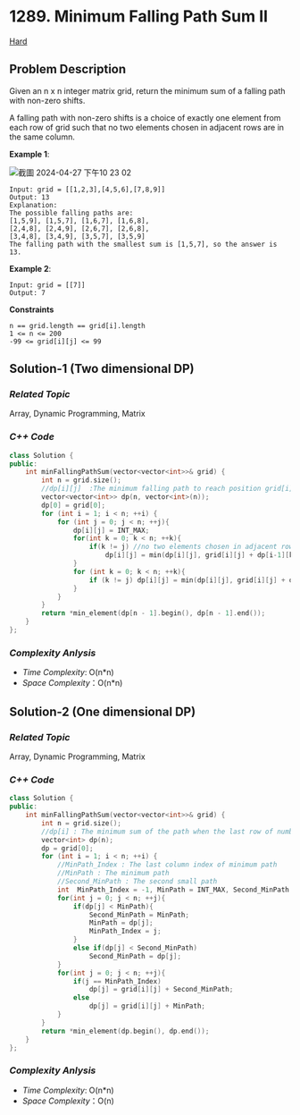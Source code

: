 # 1289. Minimum Falling Path Sum II
[Hard](https://leetcode.com/problems/minimum-falling-path-sum-ii/description/)

## Problem Description

Given an n x n integer matrix grid, return the minimum sum of a falling path with non-zero shifts.

A falling path with non-zero shifts is a choice of exactly one element from each row of grid such that no two elements chosen in adjacent rows are in the same column.


**Example 1**:

![截圖 2024-04-27 下午10 23 02](https://github.com/Eddiecc06/LeetCode/assets/18256877/43a2c77b-9b6f-4081-a055-c355804d8244)

```
Input: grid = [[1,2,3],[4,5,6],[7,8,9]]
Output: 13
Explanation: 
The possible falling paths are:
[1,5,9], [1,5,7], [1,6,7], [1,6,8],
[2,4,8], [2,4,9], [2,6,7], [2,6,8],
[3,4,8], [3,4,9], [3,5,7], [3,5,9]
The falling path with the smallest sum is [1,5,7], so the answer is 13.
```
**Example 2**:
```
Input: grid = [[7]]
Output: 7
```

**Constraints**
```
n == grid.length == grid[i].length
1 <= n <= 200
-99 <= grid[i][j] <= 99
```

## Solution-1 (Two dimensional DP)

### _Related Topic_
   Array, Dynamic Programming, Matrix

### _C++ Code_
```cpp
class Solution {
public:
    int minFallingPathSum(vector<vector<int>>& grid) {
        int n = grid.size();
        //dp[i][j]  :The minimum falling path to reach position grid[i][j]
        vector<vector<int>> dp(n, vector<int>(n));
        dp[0] = grid[0];
        for (int i = 1; i < n; ++i) {
            for (int j = 0; j < n; ++j){
                dp[i][j] = INT_MAX;
                for(int k = 0; k < n; ++k){
                    if(k != j) //no two elements chosen in adjacent rows are in the same column.
                        dp[i][j] = min(dp[i][j], grid[i][j] + dp[i-1][k]);
                }
                for (int k = 0; k < n; ++k){
                    if (k != j) dp[i][j] = min(dp[i][j], grid[i][j] + dp[i - 1][k]);
                }
            }
        }
        return *min_element(dp[n - 1].begin(), dp[n - 1].end());
    }
};
```

### _Complexity Anlysis_
- _Time Complexity_: O(n*n)
- _Space Complexity_：O(n*n)

## Solution-2 (One dimensional DP)

### _Related Topic_
   Array, Dynamic Programming, Matrix

### _C++ Code_
```cpp
class Solution {
public:
    int minFallingPathSum(vector<vector<int>>& grid) {
        int n = grid.size();
        //dp[i] : The minimum sum of the path when the last row of numbers on column 'i'
        vector<int> dp(n);
        dp = grid[0];
        for (int i = 1; i < n; ++i) {
            //MinPath_Index : The last column index of minimum path
            //MinPath : The minimum path
            //Second_MinPath : The second small path
            int  MinPath_Index = -1, MinPath = INT_MAX, Second_MinPath = INT_MAX;
            for(int j = 0; j < n; ++j){
                if(dp[j] < MinPath){
                    Second_MinPath = MinPath;
                    MinPath = dp[j];
                    MinPath_Index = j;
                }
                else if(dp[j] < Second_MinPath)
                    Second_MinPath = dp[j];
            }
            for(int j = 0; j < n; ++j){
                if(j == MinPath_Index)
                    dp[j] = grid[i][j] + Second_MinPath;
                else
                    dp[j] = grid[i][j] + MinPath;
            }
        }
        return *min_element(dp.begin(), dp.end());
    }
};
```

### _Complexity Anlysis_
- _Time Complexity_: O(n*n)
- _Space Complexity_：O(n)
